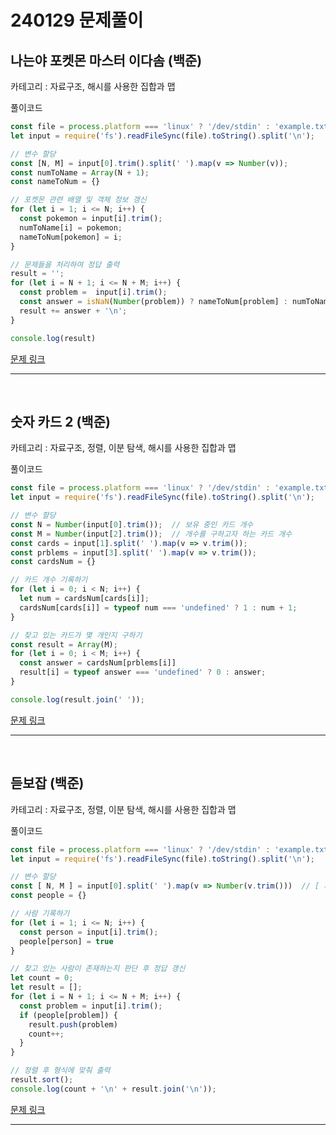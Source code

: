 # 240129 문제풀이

## 나는야 포켓몬 마스터 이다솜 (백준)

카테고리 : 자료구조, 해시를 사용한 집합과 맵

풀이코드
```js
const file = process.platform === 'linux' ? '/dev/stdin' : 'example.txt';
let input = require('fs').readFileSync(file).toString().split('\n');

// 변수 할당
const [N, M] = input[0].trim().split(' ').map(v => Number(v));
const numToName = Array(N + 1);
const nameToNum = {}

// 포켓몬 관련 배열 및 객체 정보 갱신
for (let i = 1; i <= N; i++) {
  const pokemon = input[i].trim();
  numToName[i] = pokemon;
  nameToNum[pokemon] = i;
}

// 문제들을 처리하여 정답 출력
result = '';
for (let i = N + 1; i <= N + M; i++) {
  const problem =  input[i].trim();
  const answer = isNaN(Number(problem)) ? nameToNum[problem] : numToName[Number(problem)];
  result += answer + '\n';
}

console.log(result)
```

[문제 링크](https://www.acmicpc.net/problem/1620)

<hr><br>

## 숫자 카드 2 (백준)

카테고리 : 자료구조, 정렬, 이분 탐색, 해시를 사용한 집합과 맵

풀이코드
```js
const file = process.platform === 'linux' ? '/dev/stdin' : 'example.txt';
let input = require('fs').readFileSync(file).toString().split('\n');

// 변수 할당
const N = Number(input[0].trim());  // 보유 중인 카드 개수
const M = Number(input[2].trim());  // 개수를 구하고자 하는 카드 개수
const cards = input[1].split(' ').map(v => v.trim());
const prblems = input[3].split(' ').map(v => v.trim());
const cardsNum = {} 

// 카드 개수 기록하기
for (let i = 0; i < N; i++) {
  let num = cardsNum[cards[i]];
  cardsNum[cards[i]] = typeof num === 'undefined' ? 1 : num + 1;
}

// 찾고 있는 카드가 몇 개인지 구하기
const result = Array(M);
for (let i = 0; i < M; i++) {
  const answer = cardsNum[prblems[i]]
  result[i] = typeof answer === 'undefined' ? 0 : answer;
}

console.log(result.join(' '));
```

[문제 링크](https://www.acmicpc.net/problem/10816)

<hr><br>

## 듣보잡  (백준)

카테고리 : 자료구조, 정렬, 이분 탐색, 해시를 사용한 집합과 맵

풀이코드
```js
const file = process.platform === 'linux' ? '/dev/stdin' : 'example.txt';
let input = require('fs').readFileSync(file).toString().split('\n');

// 변수 할당
const [ N, M ] = input[0].split(' ').map(v => Number(v.trim()))  // [ 사람수, 문제수 ]
const people = {}

// 사람 기록하기
for (let i = 1; i <= N; i++) {
  const person = input[i].trim();
  people[person] = true
}

// 찾고 있는 사람이 존재하는지 판단 후 정답 갱신
let count = 0;
let result = [];
for (let i = N + 1; i <= N + M; i++) {
  const problem = input[i].trim();
  if (people[problem]) {
    result.push(problem)
    count++;
  }
}

// 정렬 후 형식에 맞춰 출력
result.sort();
console.log(count + '\n' + result.join('\n'));
```

[문제 링크](https://www.acmicpc.net/problem/1764)

<hr><br>